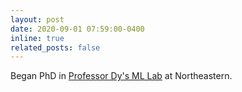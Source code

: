 ```yaml
---
layout: post
date: 2020-09-01 07:59:00-0400
inline: true
related_posts: false
---
```


Began PhD in [Professor Dy's ML Lab](https://mllabneu.github.io/) at Northeastern.
